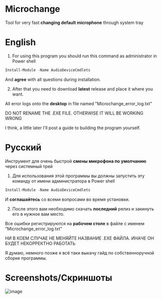 # Microchange
Tool for very fast **changing default microphone** through system tray

# English

1. For using this program you should run this command as administrator in Power shell 

```PowerShell
Install-Module -Name AudioDeviceCmdlets
```

And **agree** with all questions during installation.

2. After that you need to download **latest** release and place it where you want.

All error logs onto the **desktop** in file named "Microchange_error_log.txt"

DO NOT RENAME THE .EXE FILE. OTHERWISE IT WILL BE WORKING WRONG

I think, a little later I'll post a guide to building the program yourself.

# Русский

Инструмент для очень быстрой **смены микрофона по умолчанию** через системный трей

1. Для использования этой программы вы должны запустить эту команду от имени администратора в Power shell 

```PowerShell
Install-Module -Name AudioDeviceCmdlets
```

И **соглашайтесь** со всеми вопросами во время установки.

2. После этого вам необходимо скачать **последний** релиз и закинуть его в нужное вам место.

Все ошибки регистрируются на **рабочем столе** в файле с именем "Microchange_error_log.txt"

НИ В КОЕМ СЛУЧАЕ НЕ МЕНЯЙТЕ НАЗВАНИЕ .ЕХЕ ФАЙЛА. ИНАЧЕ ОН БУДЕТ НЕКОРРЕКТНО РАБОТАТЬ

Я думаю, немного позже я всё таки выкачу гайд по собственноручной сборке программы.

# Screenshots/Скриншоты

![image](https://github.com/user-attachments/assets/2b253867-074e-4d9f-9b45-0e82a63eee28)


